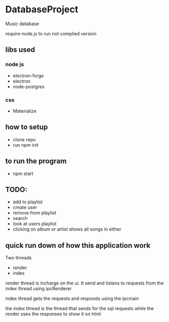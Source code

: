 # DatabaseProject
 Music database

require node.js to run not complied version

## libs used
### node js
- electron-forge
- electron
- node-postgres

### css
- Materialize

## how to setup
- clone repo
- run npm init


## to run the program
- npm start 

## TODO:
- add to playlist
- create user
- remove from playlist
- search
- look at users playlist
- clicking on album or artist shows all songs in either

## quick run down of how this application work
Two threads
- render
- index

render thread is incharge on the ui. It send and listens to requests from the index thread using ipcRenderer

index thread gets the requests and responds using the ipcmain 

the index thread is the thread that sends for the sql requests while the render uses the responses to show it on html